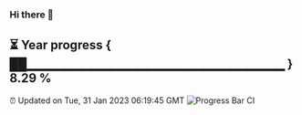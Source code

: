 ### Hi there 👋
⏳ Year progress { ██▁▁▁▁▁▁▁▁▁▁▁▁▁▁▁▁▁▁▁▁▁▁▁▁▁▁▁▁ } 8.29 %
---
⏰ Updated on Tue, 31 Jan 2023 06:19:45 GMT
![Progress Bar CI](https://github.com/liununu/liununu/workflows/Progress%20Bar%20CI/badge.svg)
